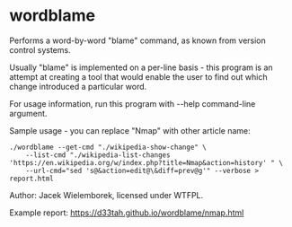 # wordblame

Performs a word-by-word "blame" command, as known from version control
systems.

Usually "blame" is implemented on a per-line basis - this program is an
attempt at creating a tool that would enable the user to find out which change
introduced a particular word.

For usage information, run this program with --help command-line argument.

Sample usage - you can replace "Nmap" with other article name:

```
./wordblame --get-cmd "./wikipedia-show-change" \
    --list-cmd "./wikipedia-list-changes 'https://en.wikipedia.org/w/index.php?title=Nmap&action=history' " \
    --url-cmd="sed 's@&action=edit@\&diff=prev@g'" --verbose > report.html
```

Author: Jacek Wielemborek, licensed under WTFPL.

Example report: https://d33tah.github.io/wordblame/nmap.html
